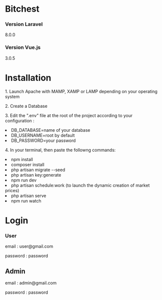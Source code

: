 # Bitchest 

### Version Laravel 
8.0.0
### Version Vue.js 
3.0.5


# Installation  
<p>1. Launch Apache with MAMP, XAMP or LAMP depending on your operating system</p>
<p>2. Create a Database </p>
<p>3. Edit the ".env" file at the root of the project according to your configuration : 
    <li>DB_DATABASE=name of your database</li>
    <li>DB_USERNAME=root by default</li>
     <li>DB_PASSWORD=your password</li>
</p>
<p>4. In your terminal, then paste the followng commands:</p>
    <li>npm install</li>
    <li>composer install</li>
    <li>php artisan migrate --seed</li>
    <li>php artisan key:generate</li>
    <li>npm run dev</li>
    <li>php artisan schedule:work (to launch the dynamic creation of market prices)</li>
    <li>php artisan serve</li>
    <li>npm run watch </li>

# Login 

### User
<p>email : user@gmail.com</p>
<p>password : password</p>

## Admin 
<p>email : admin@gmail.com</p>
<p>password : password</p>





